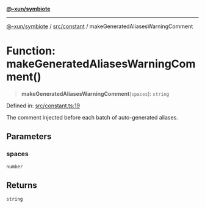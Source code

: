 [**@-xun/symbiote**](../../../README.md)

***

[@-xun/symbiote](../../../README.md) / [src/constant](../README.md) / makeGeneratedAliasesWarningComment

# Function: makeGeneratedAliasesWarningComment()

> **makeGeneratedAliasesWarningComment**(`spaces`): `string`

Defined in: [src/constant.ts:19](https://github.com/Xunnamius/symbiote/blob/d83dccf3f06ef592d9b9bfba8a64236063675ad1/src/constant.ts#L19)

The comment injected before each batch of auto-generated aliases.

## Parameters

### spaces

`number`

## Returns

`string`
